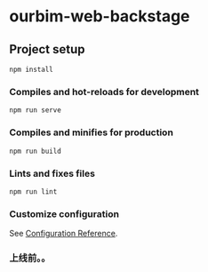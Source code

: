 <!--
 * @Author: zk
 * @Date: 2021-02-07 14:58:16
 * @LastEditors: zk
 * @LastEditTime: 2021-02-21 17:40:52
 * @description: 
-->
# ourbim-web-backstage

## Project setup
```
npm install
```

### Compiles and hot-reloads for development
```
npm run serve
```

### Compiles and minifies for production
```
npm run build
```

### Lints and fixes files
```
npm run lint
```

### Customize configuration
See [Configuration Reference](https://cli.vuejs.org/config/).
### 上线前。。